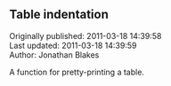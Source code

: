 ## Table indentation  
Originally published: 2011-03-18 14:39:58  
Last updated: 2011-03-18 14:39:59  
Author: Jonathan Blakes  
  
A function for pretty-printing a table.